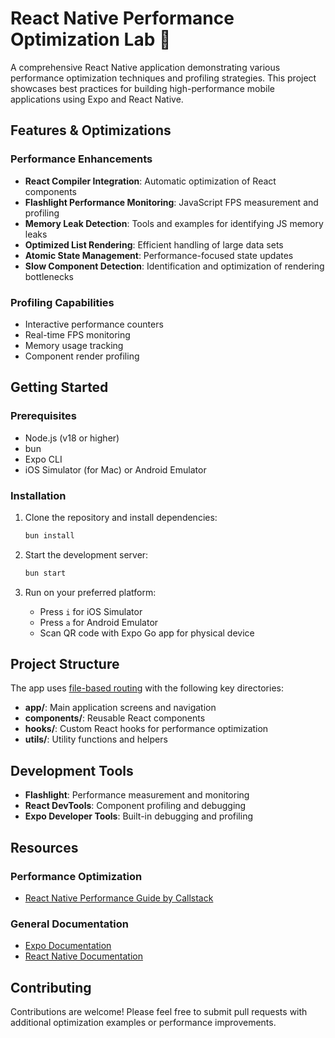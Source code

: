# React Native Performance Optimization Lab 🚀

A comprehensive React Native application demonstrating various performance optimization techniques and profiling strategies. This project showcases best practices for building high-performance mobile applications using Expo and React Native.

## Features & Optimizations

### Performance Enhancements
- **React Compiler Integration**: Automatic optimization of React components
- **Flashlight Performance Monitoring**: JavaScript FPS measurement and profiling
- **Memory Leak Detection**: Tools and examples for identifying JS memory leaks
- **Optimized List Rendering**: Efficient handling of large data sets
- **Atomic State Management**: Performance-focused state updates
- **Slow Component Detection**: Identification and optimization of rendering bottlenecks

### Profiling Capabilities
- Interactive performance counters
- Real-time FPS monitoring
- Memory usage tracking
- Component render profiling

## Getting Started

### Prerequisites
- Node.js (v18 or higher)
- bun
- Expo CLI
- iOS Simulator (for Mac) or Android Emulator

### Installation

1. Clone the repository and install dependencies:

   ```bash
   bun install
   ```

2. Start the development server:

   ```bash
   bun start
   ```

3. Run on your preferred platform:
   - Press `i` for iOS Simulator
   - Press `a` for Android Emulator
   - Scan QR code with Expo Go app for physical device

## Project Structure

The app uses [file-based routing](https://docs.expo.dev/router/introduction) with the following key directories:

- **app/**: Main application screens and navigation
- **components/**: Reusable React components
- **hooks/**: Custom React hooks for performance optimization
- **utils/**: Utility functions and helpers

## Development Tools

- **Flashlight**: Performance measurement and monitoring
- **React DevTools**: Component profiling and debugging
- **Expo Developer Tools**: Built-in debugging and profiling

## Resources

### Performance Optimization
- [React Native Performance Guide by Callstack](https://www.callstack.com/ebooks/the-ultimate-guide-to-react-native-optimization)

### General Documentation
- [Expo Documentation](https://docs.expo.dev/)
- [React Native Documentation](https://reactnative.dev/)

## Contributing

Contributions are welcome! Please feel free to submit pull requests with additional optimization examples or performance improvements.
